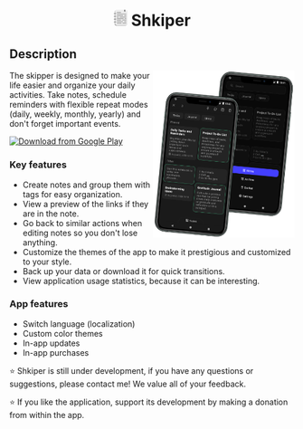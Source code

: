 <h1 align="center">
    <img src="./assets/icon-app.png"  width="25" />
    Shkiper
</h1>

## Description

<img src="./assets/phones.png" align="right" width="250" />

The skipper is designed to make your life easier and organize your daily activities. Take notes, schedule reminders with
flexible repeat modes (daily, weekly, monthly, yearly) and don't forget important events.

[<img src="https://play.google.com/intl/en_us/badges/images/generic/en_badge_web_generic.png" alt="Download from Google Play" height="80">](https://play.google.com/store/apps/details?id=com.jobik.shkiper)

### Key features

- Create notes and group them with tags for easy organization.
- View a preview of the links if they are in the note.
- Go back to similar actions when editing notes so you don't lose anything.
- Customize the themes of the app to make it prestigious and customized to your style.
- Back up your data or download it for quick transitions.
- View application usage statistics, because it can be interesting.

### App features

- Switch language (localization)
- Custom color themes
- In-app updates
- In-app purchases

<p> 
    ⭐ Shkiper is still under development, if you have any questions or suggestions, please contact me! We value all of your feedback.
</p>
<p>    
    ⭐ If you like the application, support its development by making a donation from within the app.
</p>